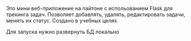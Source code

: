 Это мини веб-приложение на пайтоне с испольованием Flask для трекинга задач. Позволяет добавлять, удалять, редактировать задачи, менять их статус. Создано в учебных целях

Для запуска нужно развернуть БД локально
